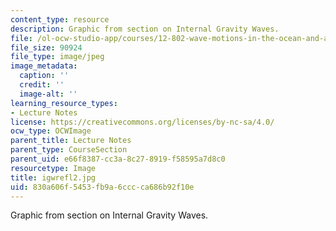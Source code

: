 ```yaml
---
content_type: resource
description: Graphic from section on Internal Gravity Waves.
file: /ol-ocw-studio-app/courses/12-802-wave-motions-in-the-ocean-and-atmosphere-spring-2004/830a606f5453fb9a6cccca686b92f10e_igwrefl2.jpg
file_size: 90924
file_type: image/jpeg
image_metadata:
  caption: ''
  credit: ''
  image-alt: ''
learning_resource_types:
- Lecture Notes
license: https://creativecommons.org/licenses/by-nc-sa/4.0/
ocw_type: OCWImage
parent_title: Lecture Notes
parent_type: CourseSection
parent_uid: e66f8387-cc3a-8c27-8919-f58595a7d8c0
resourcetype: Image
title: igwrefl2.jpg
uid: 830a606f-5453-fb9a-6ccc-ca686b92f10e
---
```

Graphic from section on Internal Gravity Waves.